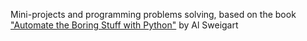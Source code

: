 Mini-projects and programming problems solving, based on the book ["Automate the Boring Stuff with Python"](https://automatetheboringstuff.com/) by Al Sweigart
